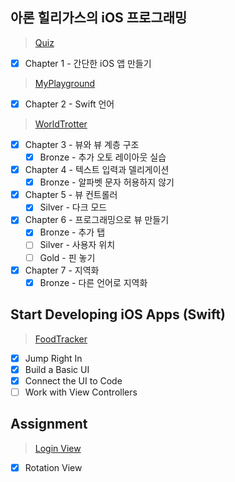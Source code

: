## 아론 힐리가스의 iOS 프로그래밍
> [Quiz](https://github.com/leejun6694/BoostCamp_iOS_kooma/tree/master/week1/Quiz)
- [x] Chapter 1 - 간단한 iOS 앱 만들기
> [MyPlayground](https://github.com/leejun6694/BoostCamp_iOS_kooma/tree/master/week1/MyPlayground.playground)
- [x] Chapter 2 - Swift 언어
> [WorldTrotter](https://github.com/leejun6694/BoostCamp_iOS_kooma/tree/master/week1/WorldTrotter)
- [x] Chapter 3 - 뷰와 뷰 계층 구조
  - [x] Bronze - 추가 오토 레이아웃 실습
- [x] Chapter 4 - 텍스트 입력과 델리게이션
  - [x] Bronze - 알파벳 문자 허용하지 않기
- [x] Chapter 5 - 뷰 컨트롤러
  - [x] Silver - 다크 모드
- [x] Chapter 6 - 프로그래밍으로 뷰 만들기
  - [x] Bronze - 추가 탭
  - [ ] Silver - 사용자 위치
  - [ ] Gold - 핀 놓기
- [x] Chapter 7 - 지역화
  - [x] Bronze - 다른 언어로 지역화

## Start Developing iOS Apps (Swift)
> [FoodTracker](https://github.com/leejun6694/BoostCamp_iOS_kooma/tree/master/week1/FoodTracker)
- [x] Jump Right In
- [x] Build a Basic UI
- [x] Connect the UI to Code
- [ ] Work with View Controllers

## Assignment
> [Login View](https://github.com/leejun6694/BoostCamp_iOS_kooma/tree/master/week1/LoginView)
  - [x] Rotation View
